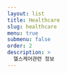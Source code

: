 ```yaml
---
layout: list
title: Healthcare
slug: healthcare
menu: true
submenu: false
order: 2
description: >
  헬스케어관련 정보
---
```

